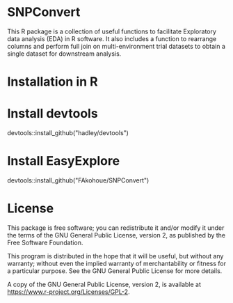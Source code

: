# SNPConvert
This R package is a collection of useful functions to facilitate Exploratory data analysis (EDA) in R software. It also includes a function to rearrange columns and perform full join on multi-environment trial datasets to obtain a single dataset for downstream analysis.

# Installation in R
# Install devtools
devtools::install_github("hadley/devtools")
# Install EasyExplore
devtools::install_github("FAkohoue/SNPConvert")

# License
This package is free software; you can redistribute it and/or modify it under the terms of the GNU General Public License, version 2, as published by the Free Software Foundation.

This program is distributed in the hope that it will be useful, but without any warranty; without even the implied warranty of merchantability or fitness for a particular purpose. See the GNU General Public License for more details.

A copy of the GNU General Public License, version 2, is available at https://www.r-project.org/Licenses/GPL-2.
